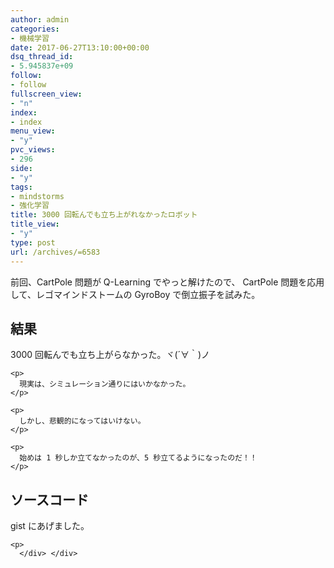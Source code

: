 ```yaml
---
author: admin
categories:
- 機械学習
date: 2017-06-27T13:10:00+00:00
dsq_thread_id:
- 5.945837e+09
follow:
- follow
fullscreen_view:
- "n"
index:
- index
menu_view:
- "y"
pvc_views:
- 296
side:
- "y"
tags:
- mindstorms
- 強化学習
title: 3000 回転んでも立ち上がれなかったロボット
title_view:
- "y"
type: post
url: /archives/=6583
---
```


前回、CartPole 問題が Q-Learning でやっと解けたので、 CartPole 問題を応用して、レゴマインドストームの GyroBoy で倒立振子を試みた。 

<div id="outline-container-org9dec791" class="outline-2">
  <h2 id="org9dec791">
    結果
  </h2>
  
  <div class="outline-text-2" id="text-org9dec791">
    <p>
      3000 回転んでも立ち上がらなかった。ヾ(´∀｀)ノ
    </p>
    
    <p>
      現実は、シミュレーション通りにはいかなかった。
    </p>
    
    <p>
      しかし、悲観的になってはいけない。
    </p>
    
    <p>
      始めは 1 秒しか立てなかったのが、5 秒立てるようになったのだ！！
    </p>
  </div>
</div>

<div id="outline-container-orgff4201a" class="outline-2">
  <h2 id="orgff4201a">
    ソースコード
  </h2>
  
  <div class="outline-text-2" id="text-orgff4201a">
    <p>
      gist にあげました。
    </p>
    
    <p>
      </div> </div>